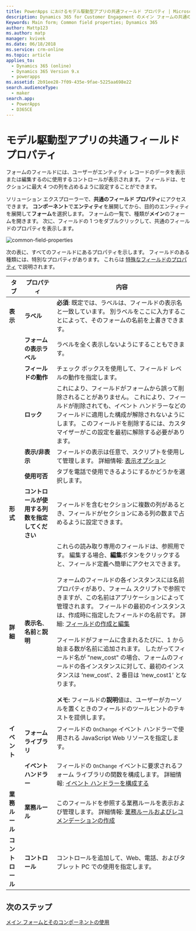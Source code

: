 ```yaml
---
title: PowerApps におけるモデル駆動型アプリの共通フィールド プロパティ | MicrosoftDocs
description: Dynamics 365 for Customer Engagement のメイン フォームの共通のフィールドのプロパティについて
Keywords: Main form; Common field properties; Dynamics 365
author: Mattp123
ms.author: matp
manager: kvivek
ms.date: 06/18/2018
ms.service: crm-online
ms.topic: article
applies_to:
  - Dynamics 365 (online)
  - Dynamics 365 Version 9.x
  - powerapps
ms.assetid: 2b91ee28-7f09-435e-9fae-5225aa698e22
search.audienceType:
  - maker
search.app:
  - PowerApps
  - D365CE
---
```

# <a name="model-driven-app-common-field-properties"></a>モデル駆動型アプリの共通フィールド プロパティ

 フォームのフィールドには、ユーザーがエンティティ レコードのデータを表示または編集するのに使用するコントロールが表示されます。 フィールドは、セクションに最大 4 つの列を占めるように設定することができます。  

ソリューション エクスプローラーで、**共通のフィールド プロパティ**にアクセスできます。 **コンポーネント**で**エンティティ**を展開してから、目的のエンティティを展開して**フォーム**を選択します。 フォームの一覧で、種類が**メイン**のフォームを開きます。 次に、フィールドの 1 つをダブルクリックして、共通のフィールドのプロパティを表示します。

![common-field-properties](media/common-field-properties.png)
  
次の表に、すべてのフィールドにあるプロパティを示します。 フィールドのある種類には、特別なプロパティがあります。 これらは [特殊なフィールドのプロパティ](special-field-properties-legacy.md) で説明されます。  
  
|タブ​​|プロパティ|内容|  
|---------|--------------|-----------------|  
|**表示**|**ラベル**|**必須**: 既定では、ラベルは、フィールドの表示名と一致しています。 別ラベルをここに入力することによって、そのフォームの名前を上書きできます。|  
||**フォームの表示ラベル**|ラベルを全く表示しないようにすることもできます。|  
||**フィールドの動作**|チェック ボックスを使用して、フィールド レベルの動作を指定します。|  
||**ロック**|これにより、フィールドがフォームから誤って削除されることがありません。 これにより、フィールドが削除されても、イベント ハンドラーなどのフィールドに適用した構成が解除されないようにします。 このフィールドを削除するには、カスタマイザーがこの設定を最初に解除する必要があります。|  
||**表示/非表示**|フィールドの表示は任意で、スクリプトを使用して管理します。 詳細情報: [表示オプション](visibility-options-legacy.md)|  
||**使用可否**|タブを電話で使用できるようにするかどうかを選択します。|
|**形式**|**コントロールが使用する列数を指定してください**|フィールドを含むセクションに複数の列があるとき、フィールドがセクションにある列の数まで占めるように設定できます。|  
|**詳細**|**表示名**、**名前**と**説明**|これらの読み取り専用のフィールドは、参照用です。 編集する場合、**編集**ボタンをクリックすると、フィールド定義へ簡単にアクセスできます。<br /><br /> フォームのフィールドの各インスタンスには名前プロパティがあり、フォーム スクリプトで参照できますが、この名前はアプリケーションによって管理されます。 フィールドの最初のインスタンスは、作成時に指定したフィールドの名前です。 詳細: [フィールドの作成と編集](../common-data-service/create-edit-fields.md)<br /><br /> フィールドがフォームに含まれるたびに、1 から始まる数が名前に追加されます。 したがってフィールド名が "new_cost" の場合、フォームのフィールドの各インスタンスに対して、最初のインスタンスは ‘new_cost’、2 番目は ‘new_cost1’ となります。<br /><br />**メモ:** フィールドの**説明**値は、ユーザーがカーソルを置くときのフィールドのツールヒントのテキストを提供します。|  
|**イベント**|**フォーム ライブラリ**|フィールドの `OnChange` イベント ハンドラーで使用される JavaScript Web リソースを指定します。<br /><br />|  
||**イベント ハンドラー**|フィールドの `OnChange` イベントに要求されるフォーム ライブラリの関数を構成します。 詳細情報: [イベント ハンドラーを構成する](configure-event-handlers-legacy.md)|  
|**業務ルール**|**業務ルール**|このフィールドを参照する業務ルールを表示および管理します。 詳細情報: [業務ルールおよびレコメンデーションの作成](create-business-rules-recommendations-apply-logic-form.md)|  
|**コントロール**|**コントロール**|コントロールを追加して、Web、電話、およびタブレット PC での使用を指定します。|  

## <a name="next-steps"></a>次のステップ

[メイン フォームとそのコンポーネントの使用](use-main-form-and-components.md)
